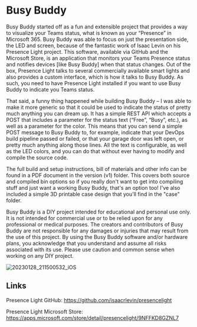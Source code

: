 # Busy Buddy
Busy Buddy started off as a fun and extensible project that provides a way to visualize your Teams status, what is known as your “Presence” in Microsoft 365. Busy Buddy was able to focus on just the presentation side, the LED and screen, because of the fantastic work of Isaac Levin on his Presence Light project. This software, available via GitHub and the Microsoft Store, is an application that monitors your Teams Presence status and notifies devices [like Busy Buddy] when that status changes. Out of the box, Presence Light talks to several commercially available smart lights and also provides a custom interface, which is how it talks to Busy Buddy. As such, you need to have Presence Light installed if you want to use Busy Buddy to indicate you Teams status.

That said, a funny thing happened while building Busy Buddy – I was able to make it more generic so that it could be used to indicate the status of pretty much anything you can dream up. It has a simple REST API which accepts a POST that includes a parameter for the status text (“Free”, “Busy”, etc.), as well as a parameter for the color. This means that you can send a simple POST message to Busy Buddy to, for example, indicate that your DevOps build pipeline passed or failed, or that your garage door was left open, or pretty much anything along those lines. All the text is configurable, as well as the LED colors, and you can do that without ever having to modify and compile the source code.

The full build and setup instructions, bill of materials and other info can be found in a PDF document in the version (v1) folder. This covers both source and compiled bin options so if you really don't want to get into compiling stuff and just want a working Busy Buddy, that's an option too! I've also included a simple 3D printable case design that you'll find in the "case" folder.

Busy Buddy is a DIY project intended for educational and personal use only. It is not intended for commercial use or to be relied upon for any professional or medical purposes. The creators and contributors of Busy Buddy are not responsible for any damages or injuries that may result from the use of this project. By using the Busy Buddy software and/or hardware plans, you acknowledge that you understand and assume all risks associated with its use. Please use caution and common sense when working on any DIY project.

![20230128_211500532_iOS](https://user-images.githubusercontent.com/11561147/215344382-fe648c0e-acdb-42ee-a151-73144be2682b.jpg)


## Links
Presence Light GitHub: https://github.com/isaacrlevin/presencelight

Presence Light Microsoft Store: https://apps.microsoft.com/store/detail/presencelight/9NFFKD8GZNL7
